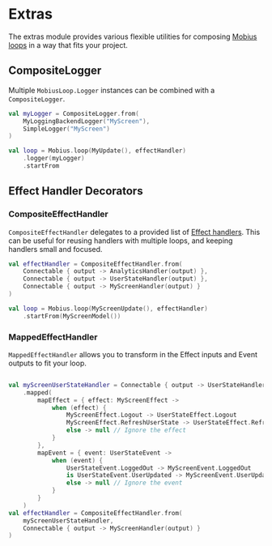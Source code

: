 # Extras

The extras module provides various flexible utilities for composing [Mobius loops](../reference/mobius-loop.md) in a way
that fits your project.

## CompositeLogger

Multiple `MobiusLoop.Logger` instances can be combined with a `CompositeLogger`.

```kotlin
val myLogger = CompositeLogger.from(
    MyLoggingBackendLogger("MyScreen"),
    SimpleLogger("MyScreen")
)

val loop = Mobius.loop(MyUpdate(), effectHandler)
    .logger(myLogger)
    .startFrom
```

## Effect Handler Decorators

### CompositeEffectHandler

`CompositeEffectHandler` delegates to a provided list of [Effect handlers](../reference/effect-handler.md).
This can be useful for reusing handlers with multiple loops, and keeping handlers small and focused.

```kotlin
val effectHandler = CompositeEffectHandler.from(
    Connectable { output -> AnalyticsHandler(output) },
    Connectable { output -> UserStateHandler(output) },
    Connectable { output -> MyScreenHandler(output) }
)

val loop = Mobius.loop(MyScreenUpdate(), effectHandler)
    .startFrom(MyScreenModel())
```

### MappedEffectHandler

`MappedEffectHandler` allows you to transform in the Effect inputs and Event outputs to fit your loop.

```kotlin

val myScreenUserStateHandler = Connectable { output -> UserStateHandler(output) }
    .mapped(
        mapEffect = { effect: MyScreenEffect ->
            when (effect) {
                MyScreenEffect.Logout -> UserStateEffect.Logout
                MyScreenEffect.RefreshUserState -> UserStateEffect.Refresh
                else -> null // Ignore the effect
            }
        },
        mapEvent = { event: UserStateEvent ->
            when (event) {
                UserStateEvent.LoggedOut -> MyScreenEvent.LoggedOut
                is UserStateEvent.UserUpdated -> MyScreenEvent.UserUpdated(event.user)
                else -> null // Ignore the event
            }
        }
    )
val effectHandler = CompositeEffectHandler.from(
    myScreenUserStateHandler,
    Connectable { output -> MyScreenHandler(output) }
)
```
